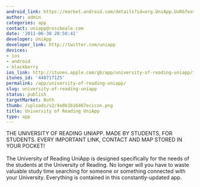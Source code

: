 ```yaml
---
android_link: https://market.android.com/details?id=org.UniApp.UoR&feature=search_result
author: admin
categories: app
contact: uniapp@rossbeale.com
date: '2011-06-30 20:50:41'
developer: UniApp
developer_link: http://twitter.com/uniapp
devices: 
- ios
- android
- blackberry
ios_link: http://itunes.apple.com/gb/app/university-of-reading-uniapp/id440717125?mt=8#
itunes_id: '440717125'
permalink: /app/university-of-reading-uniapp/
slug: university-of-reading-uniapp
status: publish
targetMarket: Both
thumb: /uploads/v2/4e0b1b16467ecicon.png
title: University of Reading UniApp
type: app
---
```


THE UNIVERSITY OF READING UNIAPP. MADE BY STUDENTS, FOR STUDENTS. EVERY IMPORTANT LINK, CONTACT AND MAP STORED IN YOUR POCKET!<br />
<br />
The University of Reading UniApp is designed specifically for the needs of the students at the University of Reading. No longer will you have to waste valuable study time searching for someone or something connected with your University. Everything is contained in this constantly-updated app.